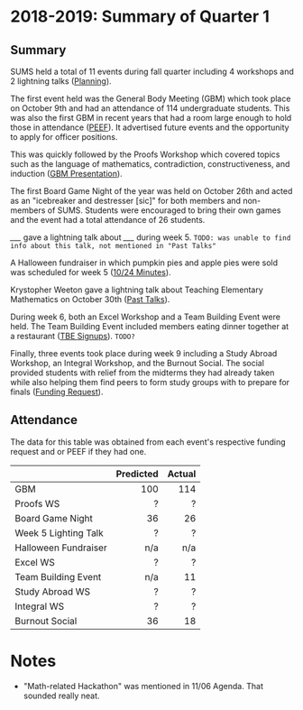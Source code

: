 # 2018-2019: Summary of Quarter 1

## Summary

SUMS held a total of 11 events during fall quarter including 4 workshops and 2 lightning talks ([Planning][event-planning-doc]).

The first event held was the General Body Meeting (GBM) which took place on October 9th and had an attendance of 114 undergraduate students.
This was also the first GBM in recent years that had a room large enough to hold those in attendance ([PEEF][gbm-peef]).
It advertised future events and the opportunity to apply for officer positions.

This was quickly followed by the Proofs Workshop which covered topics such as the language of mathematics, contradiction, constructiveness, and induction ([GBM Presentation][gbm-pres]).

The first Board Game Night of the year was held on October 26th and acted as an "icebreaker and destresser [sic]" for both members and non-members of SUMS.
Students were encouraged to bring their own games and the event had a total attendance of 26 students.

*___* gave a lightning talk about *___* during week 5.
`TODO: was unable to find info about this talk, not mentioned in "Past Talks"`

A Halloween fundraiser in which pumpkin pies and apple pies were sold was scheduled for week 5 ([10/24 Minutes][10/24-minutes]).

Krystopher Weeton gave a lightning talk about Teaching Elementary Mathematics on October 30th ([Past Talks](http://sums.ucsd.edu/talks.html)).

During week 6, both an Excel Workshop and a Team Building Event were held.
The Team Building Event included members eating dinner together at a restaurant ([TBE Signups][tbe-signups]). `TODO?`

Finally, three events took place during week 9 including a Study Abroad Workshop, an Integral Workshop, and the Burnout Social.
The social provided students with relief from the midterms they had already taken while also helping them find peers to form study groups with to prepare for finals ([Funding Request][burnout-funding-req]).

## Attendance

The data for this table was obtained from each event's respective funding request and or PEEF if they had one.

|                      | Predicted | Actual |
| -------------------- | --------: | -----: |
| GBM                  |       100 |    114 |
| Proofs WS            |         ? |      ? |
| Board Game Night     |        36 |     26 |
| Week 5 Lighting Talk |         ? |      ? |
| Halloween Fundraiser |       n/a |    n/a |
| Excel WS             |         ? |      ? |
| Team Building Event  |       n/a |     11 |
| Study Abroad WS      |         ? |      ? |
| Integral WS          |         ? |      ? |
| Burnout Social       |        36 |     18 |

[event-planning-doc]: https://docs.google.com/document/d/1XQEpMbDAWvFb1Ph6cfgsXY74I2urBTDE9KvmCshz7Jk/edit?usp=sharing
[gbm-peef]: https://docs.google.com/document/d/1rQjwQ4dVwN0lmKs2WuAztWHNiD6G-xdPs5R9_cMCtRg/edit?usp=sharing
[gbm-pres]: https://docs.google.com/presentation/d/1_Ii3-pCBNi4Z7dScKAmAPENmgoKGFV7NJmMAaYHtqy8/edit?usp=sharing
[10/24-minutes]: https://docs.google.com/document/d/1pPEybHpW5oNErNYe0czVZhhbXcxUyyULgcbzzO9jhsw/edit?usp=sharing
[tbe-signups]: https://docs.google.com/spreadsheets/d/1tlUbC07oNnmh4RkPfQxettmnwkg6OvYooDLbRns3REM/edit?usp=sharing
[burnout-funding-req]: https://docs.google.com/document/d/102DqnooAv7pWm2wb3qNrqLOOyecpQ47nuq_wm47NaPs/edit?usp=sharing

# Notes

- "Math-related Hackathon" was mentioned in 11/06 Agenda. 
  That sounded really neat.
<!--stackedit_data:
eyJoaXN0b3J5IjpbLTIyMjU0MzQ1Ml19
-->